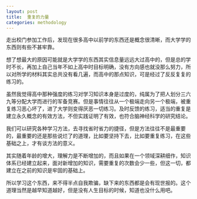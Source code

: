 ```yaml
---
layout: post
title:  重复的力量
categories: methodology
---
```

走出校门参加工作后，发现在很多高中以前学的东西还是概念很清晰，而大学学的东西则有些不甚牢靠。

想了想最大的原因可能就是大学学的东西其实信息量远远大过高中的，但是总的学时不长，再加上自己当年不如上高中时目标明确，没有方向感也就没那么努力，所以对所学的材料其实总共没有看几遍，而高中的那点知识，可是经过了反反复复的练习的。

虽然我觉得高中那种强度的练习对学习知识本身是过度的，纯属为了把人划分三六九等分配大学而进行的军备竞赛。但是事情往往从一个极端走向另一个极端，被重复练习恶心坏了，进了大学则变得厌恶一切练习。及时反馈的练习，适当的重复是建立永久概念的有效方法，不但实践证明了有效，也符合脑神经科学的研究结论。

我们可以研究各种学习方法，去寻找省时省力的捷径，但是方法往往不是最重要的，最重要的还是那些说烂了的道理，比如要坚持下去，比如要重复练习，在这些基础之上，才有谈方法的意义。

其实随着年龄的增大，理解力是不断增加的，而且如果在一个领域深耕细作，知识体系已经建立起来，面对新增加的知识，需要重复的次数会少一些，但这一切，都建立在之前的知识是牢固的基础上。

所以学习这个东西，来不得半点自我欺骗，缺下来的东西都是会有现世报的。这个道理当然是越早知道越好，但是没有人生目标的时候，知道也没什么用吧。